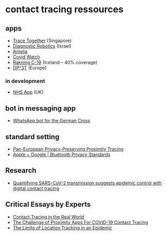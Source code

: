 # contact tracing ressources

## apps

- [Trace Together](https://www.tracetogether.gov.sg) (Singapore)
- [Diagnostic Robotics](https://www.diagnosticrobotics.com/covid-19) (Israel)
- [Amelia](https://www.ipsoft.com/covid-19/)
- [Covid Watch](https://www.covid-watch.org)
- [Rakning C-19](https://www.covid.is/app/en) (Iceland – 40% coverage)
- [DP^3T](https://github.com/DP-3T/documents) (Europe)

### in development

- [NHS App](https://www.theguardian.com/world/2020/apr/13/nhs-coronavirus-app-memo-discussed-giving-ministers-power-to-de-anonymise-users) (UK)

## bot in messaging app

- [WhatsApp bot for the German Cross](https://www.realwire.com/releases/tyntec-and-Future-of-Voice-develop-WhatsApp-bot-for-the-German-Red-Cross)

## standard setting

- [Pan-European Privacy-Preserving Proximity Tracing](https://www.pepp-pt.org)
- [Apple + Google | Bluetooth Privacy Standards](https://www.apple.com/covid19/contacttracing/)

## Research

- [Quantifying SARS-CoV-2 transmission suggests epidemic control with digital contact tracing](https://science.sciencemag.org/content/early/2020/04/09/science.abb6936)

## Critical Essays by Experts

- [Contact Tracing in the Real World](https://www.lightbluetouchpaper.org/2020/04/12/contact-tracing-in-the-real-world/)
- [The Challenge of Proximity Apps For COVID-19 Contact Tracing](https://www.eff.org/deeplinks/2020/04/challenge-proximity-apps-covid-19-contact-tracing)
- [The Limits of Location Tracking in an Epidemic](https://www.aclu.org/sites/default/files/field_document/limits_of_location_tracking_in_an_epidemic.pdf)
